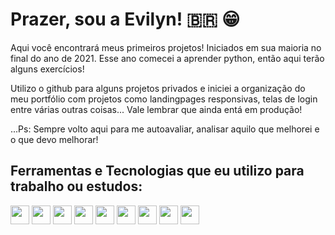# Prazer, sou a Evilyn! 🇧🇷 😁

<p>Aqui você encontrará meus primeiros projetos! Iniciados em sua maioria no final do ano de 2021.
Esse ano comecei a aprender python, então aqui terão alguns exercícios!</p>

<p>Utilizo o github para alguns projetos privados e iniciei a organização do meu portfólio com projetos como landingpages responsivas, telas de login entre várias outras coisas... Vale lembrar que ainda entá em produção!</p>
<p>...Ps: Sempre volto aqui para me autoavaliar, analisar aquilo que melhorei e o que devo melhorar!</p>

## Ferramentas e Tecnologias que eu utilizo para trabalho ou estudos:
<div width="100%" display="flex" gap="10px">
<img height="30px" width="30px" src="https://cdn.jsdelivr.net/gh/devicons/devicon/icons/nodejs/nodejs-original.svg" />  
<img height="30px" width="30px" src="https://cdn.jsdelivr.net/gh/devicons/devicon/icons/react/react-original.svg" />
<img height="30px" width="30px" src="https://cdn.jsdelivr.net/gh/devicons/devicon/icons/javascript/javascript-original.svg" />
<img height="30px" width="30px" src="https://cdn.jsdelivr.net/gh/devicons/devicon/icons/typescript/typescript-original.svg" />
<img height="30px" width="30px" src="https://cdn.jsdelivr.net/gh/devicons/devicon/icons/linux/linux-original.svg" />
<img height="30px" width="30px" src="https://cdn.jsdelivr.net/gh/devicons/devicon/icons/python/python-original.svg" />
<img height="30px" width="30px"src="https://cdn.jsdelivr.net/gh/devicons/devicon/icons/markdown/markdown-original.svg" />
<img height="30px" width="30px" src="https://cdn.jsdelivr.net/gh/devicons/devicon/icons/bootstrap/bootstrap-original.svg" />
<img height="30px" width="30px" src="https://cdn.jsdelivr.net/gh/devicons/devicon/icons/sass/sass-original.svg" />         
</div>
